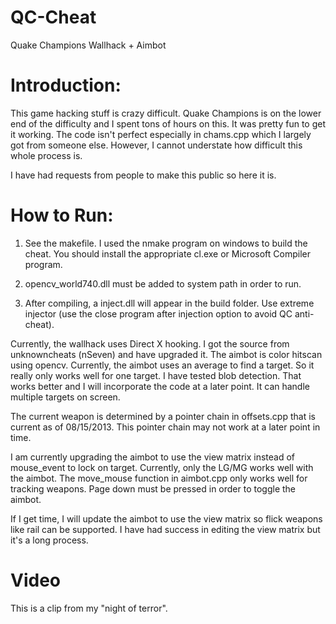 # QC-Cheat
Quake Champions Wallhack + Aimbot


# Introduction:

This game hacking stuff is crazy difficult. Quake Champions is on the lower end of the difficulty and I spent tons of hours on this. It was pretty 
fun to get it working. The code isn't perfect especially in chams.cpp which I largely got from someone else. However, I cannot understate how difficult
this whole process is.

I have had requests from people to make this public so here it is.



# How to Run:

1. See the makefile. I used the nmake program on windows to build the cheat. You should install the appropriate
   cl.exe or Microsoft Compiler program.

2. opencv_world740.dll must be added to system path in order to run.

3. After compiling, a inject.dll will appear in the build folder. Use extreme injector (use the close program after injection option to avoid QC anti-cheat).


Currently, the wallhack uses Direct X hooking. I got the source from unknowncheats (nSeven) and have upgraded it. The aimbot is color hitscan using opencv. Currently, 
the aimbot uses an average to find a target.  So it really only works well for one target. I have tested blob detection. That works better and I will 
incorporate the code at a later point. It can handle multiple targets on screen.




The current weapon is determined by a pointer chain in offsets.cpp that is current as of 08/15/2013. This pointer chain may not work at a later point in time.


I am currently upgrading the aimbot to use the view matrix instead of mouse_event to lock on target. Currently, only the LG/MG works well with the aimbot. The move_mouse function in 
aimbot.cpp only works well for tracking weapons. Page down must be pressed in order to toggle the aimbot.

If I get time, I will update the aimbot to use the view matrix so flick weapons like rail can be supported. I have had success in editing the view matrix but
it's a long process. 



# Video

This is a clip from my "night of terror". 

